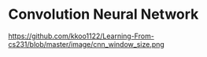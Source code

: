 # Convolution Neural Network


https://github.com/kkoo1122/Learning-From-cs231/blob/master/image/cnn_window_size.png
